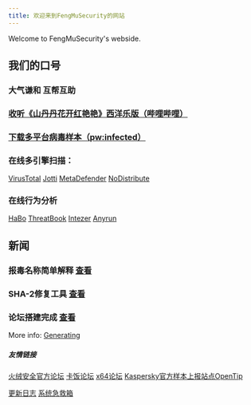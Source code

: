 ```yaml
---
title: 欢迎来到FengMuSecurity的网站
---
```


Welcome to FengMuSecurity's webside.


## 我们的口号

### 大气谦和 互帮互助

### [收听《山丹丹花开红艳艳》西洋乐版（哔哩哔哩）]( https://www.bilibili.com/video/BV1fT411w7Y5?share_source=copy_web&vd_source=d170321c549780daa8eecb0e5f1dfb4c)
### [下载多平台病毒样本（pw:infected）](https://pro.huang1111.cn/s/ZWNSy)


### 在线多引擎扫描：
[ VirusTotal](https://www.virustotal.com/#/home/upload)
[ Jotti](http://virusscan.jotti.org/)
[ MetaDefender](https://metadefender.opswat.com/#!/)
[ NoDistribute](https://nodistribute.com/)
### 在线行为分析
[ HaBo](https://habo.qq.com/)
[ ThreatBook](https://s.threatbook.cn/)
[  Intezer](https://analyze.intezer.com/#/)
[ Anyrun](https://app.any.run/)


## 新闻
### 报毒名称简单解释 [查看](virusname.html)
### SHA-2修复工具 [查看](fengmucomputer/source/_posts/fix.md)
### 论坛搭建完成 [查看](newbbs.html)

More info: [Generating](https://hexo.io/docs/generating.html)



##### 友情链接
[火绒安全官方论坛](bbs.huorong.cn)
[卡饭论坛](bbs.kafan.cn)
[x64论坛](https://bbs.x64.site/)
[Kaspersky官方样本上报站点OpenTip](https://opentip.kaspersky.com/)


[更新日志](updata.html)
[系统急救箱](systools.html)

